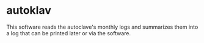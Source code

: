 # autoklav
This software reads the autoclave's monthly logs and summarizes them into a log that can be printed later or via the software.
